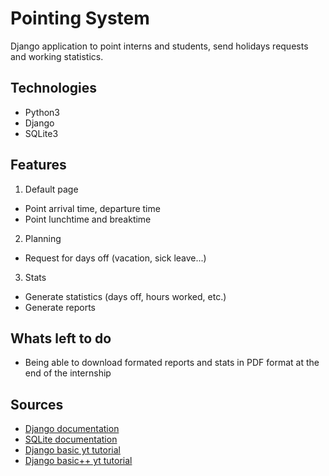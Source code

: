 # Pointing System
Django application to point interns and students, send holidays requests and working statistics.

## Technologies
- Python3
- Django
- SQLite3

## Features
1. Default page
- Point arrival time, departure time
- Point lunchtime and breaktime
2. Planning
- Request for days off (vacation, sick leave...)
3. Stats
- Generate statistics (days off, hours worked, etc.)
- Generate reports

## Whats left to do
- Being able to download formated reports and stats in PDF format at the end of the internship

## Sources
- [Django documentation](https://docs.djangoproject.com/en/3.1/)
- [SQLite documentation](https://www.sqlite.org/docs.html)
- [Django basic yt tutorial](https://www.youtube.com/watch?v=rHux0gMZ3Eg)
- [Django basic++ yt tutorial](https://www.youtube.com/watch?v=Bn0k9DDYBZM)
